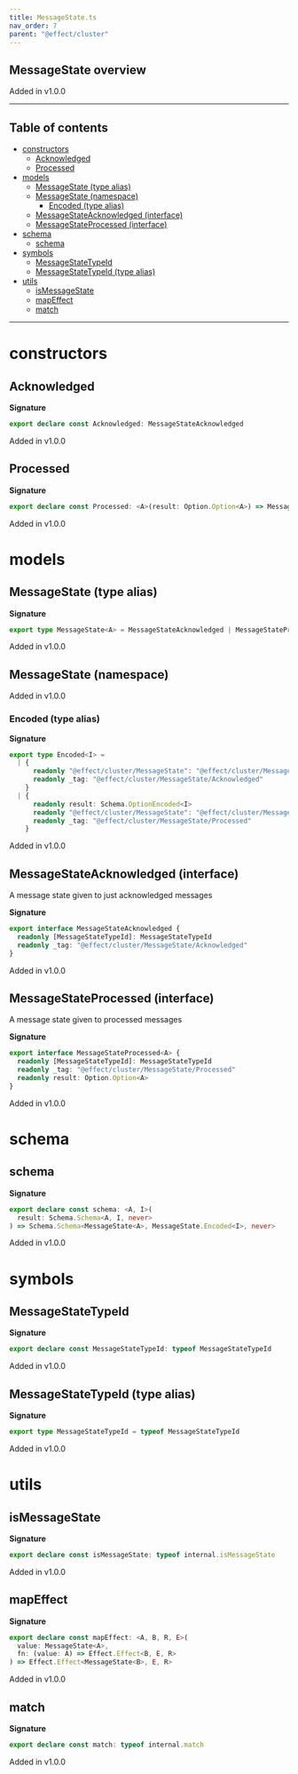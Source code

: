 ```yaml
---
title: MessageState.ts
nav_order: 7
parent: "@effect/cluster"
---
```


## MessageState overview

Added in v1.0.0

---

<h2 class="text-delta">Table of contents</h2>

- [constructors](#constructors)
  - [Acknowledged](#acknowledged)
  - [Processed](#processed)
- [models](#models)
  - [MessageState (type alias)](#messagestate-type-alias)
  - [MessageState (namespace)](#messagestate-namespace)
    - [Encoded (type alias)](#encoded-type-alias)
  - [MessageStateAcknowledged (interface)](#messagestateacknowledged-interface)
  - [MessageStateProcessed (interface)](#messagestateprocessed-interface)
- [schema](#schema)
  - [schema](#schema-1)
- [symbols](#symbols)
  - [MessageStateTypeId](#messagestatetypeid)
  - [MessageStateTypeId (type alias)](#messagestatetypeid-type-alias)
- [utils](#utils)
  - [isMessageState](#ismessagestate)
  - [mapEffect](#mapeffect)
  - [match](#match)

---

# constructors

## Acknowledged

**Signature**

```ts
export declare const Acknowledged: MessageStateAcknowledged
```

Added in v1.0.0

## Processed

**Signature**

```ts
export declare const Processed: <A>(result: Option.Option<A>) => MessageStateProcessed<A>
```

Added in v1.0.0

# models

## MessageState (type alias)

**Signature**

```ts
export type MessageState<A> = MessageStateAcknowledged | MessageStateProcessed<A>
```

Added in v1.0.0

## MessageState (namespace)

Added in v1.0.0

### Encoded (type alias)

**Signature**

```ts
export type Encoded<I> =
  | {
      readonly "@effect/cluster/MessageState": "@effect/cluster/MessageState"
      readonly _tag: "@effect/cluster/MessageState/Acknowledged"
    }
  | {
      readonly result: Schema.OptionEncoded<I>
      readonly "@effect/cluster/MessageState": "@effect/cluster/MessageState"
      readonly _tag: "@effect/cluster/MessageState/Processed"
    }
```

Added in v1.0.0

## MessageStateAcknowledged (interface)

A message state given to just acknowledged messages

**Signature**

```ts
export interface MessageStateAcknowledged {
  readonly [MessageStateTypeId]: MessageStateTypeId
  readonly _tag: "@effect/cluster/MessageState/Acknowledged"
}
```

Added in v1.0.0

## MessageStateProcessed (interface)

A message state given to processed messages

**Signature**

```ts
export interface MessageStateProcessed<A> {
  readonly [MessageStateTypeId]: MessageStateTypeId
  readonly _tag: "@effect/cluster/MessageState/Processed"
  readonly result: Option.Option<A>
}
```

Added in v1.0.0

# schema

## schema

**Signature**

```ts
export declare const schema: <A, I>(
  result: Schema.Schema<A, I, never>
) => Schema.Schema<MessageState<A>, MessageState.Encoded<I>, never>
```

Added in v1.0.0

# symbols

## MessageStateTypeId

**Signature**

```ts
export declare const MessageStateTypeId: typeof MessageStateTypeId
```

Added in v1.0.0

## MessageStateTypeId (type alias)

**Signature**

```ts
export type MessageStateTypeId = typeof MessageStateTypeId
```

Added in v1.0.0

# utils

## isMessageState

**Signature**

```ts
export declare const isMessageState: typeof internal.isMessageState
```

Added in v1.0.0

## mapEffect

**Signature**

```ts
export declare const mapEffect: <A, B, R, E>(
  value: MessageState<A>,
  fn: (value: A) => Effect.Effect<B, E, R>
) => Effect.Effect<MessageState<B>, E, R>
```

Added in v1.0.0

## match

**Signature**

```ts
export declare const match: typeof internal.match
```

Added in v1.0.0
